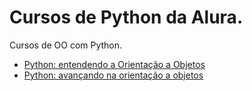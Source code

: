 # Cursos de Python da Alura.
Cursos de OO com Python.
- [Python: entendendo a Orientação a Objetos](https://cursos.alura.com.br/course/python-3-intro-orientacao-objetos) 
- [Python: avançando na orientação a objetos](https://cursos.alura.com.br/course/python-3-avancando-orientacao-objetos)
